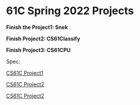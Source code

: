 # 61C Spring 2022 Projects

**Finish the Project1: Snek**

**Finish Project2: CS61Classify**

**Finish Project3: CS61CPU**

Spec:

[CS61C Project1](https://cs61c.org/sp22/projects/proj1/)

[CS61C Project2](https://cs61c.org/sp22/projects/proj2/)

[CS61C Project2](https://cs61c.org/sp22/projects/proj3/)

